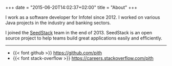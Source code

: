+++
date = "2015-06-20T14:02:37+02:00"
title = "About"
+++

I work as a software developer for Infotel since 2012. I worked on various Java projects in the industry and banking
sectors.

I joined the [SeedStack](http://seedstack.org) team in the end of 2013. SeedStack is an open source project to
help teams build great applications easily and efficiently.

---

* {{< font github >}} https://github.com/pith
* {{< font stack-overflow >}} https://careers.stackoverflow.com/pith
